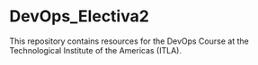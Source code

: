 # DevOps_Electiva2
This repository contains resources for the DevOps Course at the Technological Institute of the Americas (ITLA).
